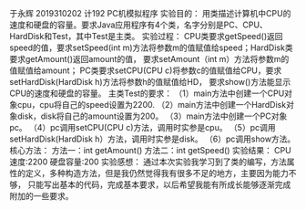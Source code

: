 于永辉 2019310202 计192
PC机模拟程序
实验目的：
  用类描述计算机中CPU的速度和硬盘的容量。要求Java应用程序有4个类，名字分别是PC、CPU、HardDisk和Test，其中Test是主类。
实验过程：
  CPU类要求getSpeed()返回speed的值，要求setSpeed(int m)方法将参数m的值赋值给speed；HardDisk类要求getAmount()返回amount的值， 要求setAmount（int m）方法将参数m的值赋值给amount；
PC类要求setCPU(CPU c)将参数c的值赋值给CPU，要求setHardDisk(HardDisk h)方法将参数h的值赋值给HD， 要求show()方法能显示CPU的速度和硬盘的容量。 
主类Test的要求：
 （1）main方法中创建一个CPU对象cpu，cpu将自己的speed设置为2200. 
 （2）main方法中创建一个HardDisk对象disk，disk将自己的amount设置为200。 
 （3）main方法中创建一个PC对象pc。 
 （4）pc调用setCPU(CPU c)方法，调用时实参是cpu。 
 （5）pc调用setHardDisk(HardDisk h）方法，调用时实参是disk。 
 （6）pc调用show方法。
核心方法：
 方法一：int getAmount()
 方法二：int getSpeed()
实验结果：
  CPU速度:2200
  硬盘容量:200
实验感想：
  通过本次实验我学习到了类的编写，方法属性的定义，多种构造方法，但是我仍然觉得我有很多不足的地方，主要因为能力不够，
  只能写出基本的代码，完成基本要求，以后希望我能有所成长能够逐渐完成附加的一些要求。



